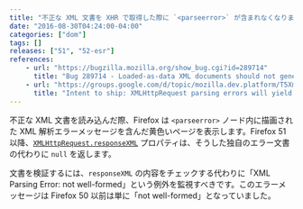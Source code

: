 ```yaml
---
title: "不正な XML 文書を XHR で取得した際に `<parseerror>` が含まれなくなりました"
date: "2016-08-30T04:24:00-04:00"
categories: ["dom"]
tags: []
releases: ["51", "52-esr"]
references:
    - url: "https://bugzilla.mozilla.org/show_bug.cgi?id=289714"
      title: "Bug 289714 - Loaded-as-data XML documents should not generate <parsererror>"
    - url: "https://groups.google.com/d/topic/mozilla.dev.platform/T5XmMus-aM0/discussion"
      title: "Intent to ship: XMLHttpRequest parsing errors will yield a null document for web content, not one with a <parsererror> root."
---
```

不正な XML 文書を読み込んだ際、Firefox は `<parseerror>` ノード内に描画された XML 解析エラーメッセージを含んだ黄色いページを表示します。Firefox 51 以降、[`XMLHttpRequest.responseXML`](https://developer.mozilla.org/docs/Web/API/XMLHttpRequest/responseXML) プロパティは、そうした独自のエラー文書の代わりに `null` を返します。

文書を検証するには、`responseXML` の内容をチェックする代わりに「XML Parsing Error: not well-formed」という例外を監視すべきです。このエラーメッセージは Firefox 50 以前は単に「not well-formed」となっていました。

